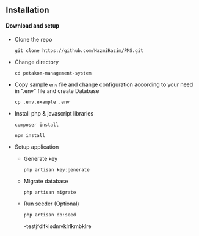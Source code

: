 ## Installation
#### Download and setup

- Clone the repo
   ```
   git clone https://github.com/HazmiHazim/PMS.git
   ```
- Change directory
    ```
    cd petakom-management-system
    ```
- Copy sample `env` file and change configuration according to your need in ".env" file and create Database
    ```
    cp .env.example .env
    ```
- Install php & javascript libraries
    ```
    composer install
    ```
    ```
    npm install
    ```
- Setup application
    
    - Generate key
       ```
       php artisan key:generate
       ```
    - Migrate database
       ```
       php artisan migrate
       ```    
    - Run seeder (Optional)
        ```
        php artisan db:seed
        ```

        -testjfdlfklsdmvklrlkmbklre

